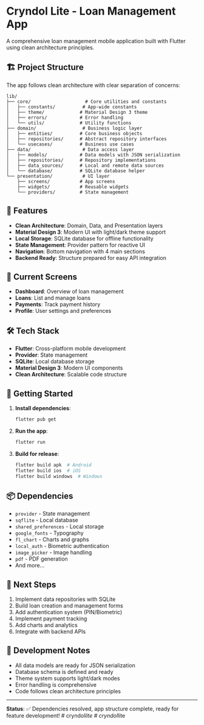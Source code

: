 # Cryndol Lite - Loan Management App

A comprehensive loan management mobile application built with Flutter using clean architecture principles.

## 🏗️ Project Structure

The app follows clean architecture with clear separation of concerns:

```
lib/
├── core/                    # Core utilities and constants
│   ├── constants/          # App-wide constants
│   ├── theme/             # Material Design 3 theme
│   ├── errors/            # Error handling
│   └── utils/             # Utility functions
├── domain/                 # Business logic layer
│   ├── entities/          # Core business objects
│   ├── repositories/      # Abstract repository interfaces
│   └── usecases/          # Business use cases
├── data/                   # Data access layer
│   ├── models/            # Data models with JSON serialization
│   ├── repositories/      # Repository implementations
│   ├── data_sources/      # Local and remote data sources
│   └── database/          # SQLite database helper
└── presentation/           # UI layer
    ├── screens/           # App screens
    ├── widgets/           # Reusable widgets
    └── providers/         # State management
```

## 🚀 Features

- **Clean Architecture**: Domain, Data, and Presentation layers
- **Material Design 3**: Modern UI with light/dark theme support
- **Local Storage**: SQLite database for offline functionality
- **State Management**: Provider pattern for reactive UI
- **Navigation**: Bottom navigation with 4 main sections
- **Backend Ready**: Structure prepared for easy API integration

## 📱 Current Screens

- **Dashboard**: Overview of loan management
- **Loans**: List and manage loans
- **Payments**: Track payment history
- **Profile**: User settings and preferences

## 🛠️ Tech Stack

- **Flutter**: Cross-platform mobile development
- **Provider**: State management
- **SQLite**: Local database storage
- **Material Design 3**: Modern UI components
- **Clean Architecture**: Scalable code structure

## 🚀 Getting Started

1. **Install dependencies**:
   ```bash
   flutter pub get
   ```

2. **Run the app**:
   ```bash
   flutter run
   ```

3. **Build for release**:
   ```bash
   flutter build apk  # Android
   flutter build ios  # iOS
   flutter build windows  # Windows
   ```

## 📦 Dependencies

- `provider` - State management
- `sqflite` - Local database
- `shared_preferences` - Local storage
- `google_fonts` - Typography
- `fl_chart` - Charts and graphs
- `local_auth` - Biometric authentication
- `image_picker` - Image handling
- `pdf` - PDF generation
- And more...

## 🎯 Next Steps

1. Implement data repositories with SQLite
2. Build loan creation and management forms
3. Add authentication system (PIN/Biometric)
4. Implement payment tracking
5. Add charts and analytics
6. Integrate with backend APIs

## 📝 Development Notes

- All data models are ready for JSON serialization
- Database schema is defined and ready
- Theme system supports light/dark modes
- Error handling is comprehensive
- Code follows clean architecture principles

---

**Status**: ✅ Dependencies resolved, app structure complete, ready for feature development!
#   c r y n d o l _ l i t e 
 
 #   c r y n d o l _ l i t e 
 
 